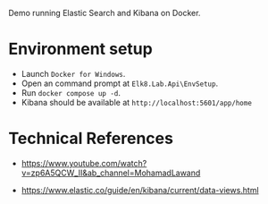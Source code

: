 Demo running Elastic Search and Kibana on Docker. 

# Environment setup

- Launch `Docker for Windows`.
- Open an command prompt at `Elk8.Lab.Api\EnvSetup`.
- Run `docker compose up -d`.
- Kibana should be available at `http://localhost:5601/app/home`

# Technical References

- https://www.youtube.com/watch?v=zp6A5QCW_II&ab_channel=MohamadLawand

- https://www.elastic.co/guide/en/kibana/current/data-views.html
